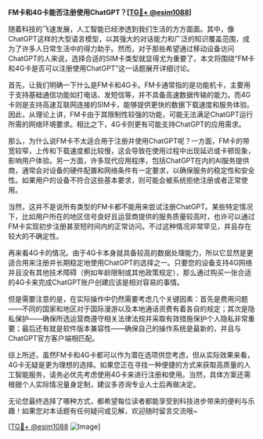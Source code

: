**FM卡和4G卡能否注册使用ChatGPT？[[TG💪+ @esim1088](https://t.me/s/esim1088)]**

随着科技的飞速发展，人工智能已经渗透到我们生活的方方面面。其中，像ChatGPT这样的大型语言模型，以其强大的对话能力和广泛的知识覆盖范围，成为了许多人日常生活中的得力助手。然而，对于那些希望通过移动设备访问ChatGPT的人来说，选择合适的SIM卡类型就显得尤为重要了。本文将围绕“FM卡和4G卡是否可以注册使用ChatGPT”这一话题展开详细讨论。

首先，让我们明确一下什么是FM卡和4G卡。FM卡通常指的是功能机卡，主要用于支持基础通信功能如打电话、发短信等，并不具备高速数据传输的能力。而4G卡则是支持高速互联网连接的SIM卡，能够提供更快的数据下载速度和服务体验。因此，从理论上讲，FM卡由于其限制性较强的功能，可能无法满足ChatGPT运行所需的网络环境要求。相比之下，4G卡则更有可能支持ChatGPT的应用需求。

那么，为什么说FM卡不太适合用于注册并使用ChatGPT呢？一方面，FM卡的带宽较窄，上传和下载速度都比较慢，这会导致在使用过程中出现延迟或卡顿现象，影响用户体验。另一方面，许多现代应用程序，包括ChatGPT在内的AI服务提供商，通常会对设备的硬件配置和网络条件有一定要求，以确保服务的稳定性和安全性。如果用户的设备不符合这些基本要求，则可能会被系统拒绝注册或者正常使用。

当然，这并不是说所有类型的FM卡都不能用来尝试注册ChatGPT。某些特定情况下，比如用户所在的地区信号良好且运营商提供的服务质量较高时，也许可以通过FM卡实现初步注册甚至短时间内的正常访问。不过这种情况非常罕见，并且存在较大的不确定性。

再来看4G卡的情况。由于4G卡本身就具备较高的数据处理能力，所以它显然是更适合用来注册并长期稳定地使用ChatGPT的选择之一。只要您的设备支持4G网络并且没有其他技术障碍（例如年龄限制或其他政策规定），那么通过购买一张合适的4G卡来完成ChatGPT账户创建应该是相对容易的事情。

但是需要注意的是，在实际操作中仍然需要考虑几个关键因素：首先是费用问题——不同的国家和地区对于国际漫游以及本地通话资费有着各自的规定；其次是隐私保护——确保所选运营商遵守相关法律法规并采取有效措施保护个人隐私非常重要；最后还有就是软件版本兼容性——确保自己的操作系统是最新的，并且与ChatGPT官方客户端相匹配。

综上所述，虽然FM卡和4G卡都可以作为潜在选项供您考虑，但从实际效果来看，4G卡无疑是更为理想的选择。如果您正在寻找一种便捷的方式来获取高质量的人工智能服务，请务必优先考虑使用4G卡来进行注册和使用。当然，具体方案还需根据个人实际情况量身定制，建议多咨询专业人士后再做决定。

无论您最终选择了哪种方式，都希望每位读者都能享受到科技进步带来的便利与乐趣！如果您对本话题有任何疑问或见解，欢迎随时留言交流哦~

[[TG💪+ @esim1088](https://t.me/s/esim1088) ![Image](https://i.postimg.cc/4NQfJmqS/Snipaste-2025-05-13-00-14-12.png)]